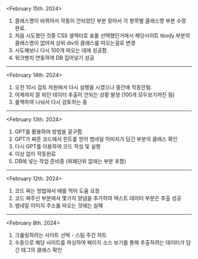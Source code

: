 <February 15th. 2024>
1. 클래스명이 바뀌어서 작동이 안되었던 부분 찾아서 각 항목별 클래스명 부분 수정 완료.
2. 처음 시도했던 것중 CSS 셀렉터로 표롤 선택했던거에서 해당사이트 tbody 부분의 클래스명이 없어져 상위 div의 클래스를 따오는걸로 변경
3. 시도해보니 다시 100개 따오는 데에 성공함.
4. 워크벤치 연동하여 DB 집어넣기 성공
----------------------------------------------------------------------------------------------

<February 14th. 2024>
1. 오전 10시 검토 차원에서 다시 실행을 시켰으나 중간에 작동안됨.
2. 어제까지 잘 되던 데이터 추출이 안되는 상황 발생 (100개 모두보기까진 됨)
3. 롤백하여 나눠서 다시 검토하는 중

-----------------------------------------------------------------------------------------------

<February 13th. 2024>
1. GPT를 활용하여 방법을 갈구함.
2. GPT가 짜준 코드에서 힌트를 얻어 썸네일 이미지가 담긴 부분의 클래스 확인
3. 다시 GPT를 이용하여 코드 작성 및 실행
4. 이상 없이 작동완료
5. DB에 넣는 작업 준비중 (화폐단위 없애는 부분 포함)
-------------------------------------------------------------------------------------------------

<February 12th. 2024>
1. 코드 짜는 방법에서 애를 먹어 도움 요청
2. 코드 짜주신 부분에서 몇가지 양념을 추가하여 텍스트 데이터 부분은 추출 성공
3. 썸네일 이미지 주소를 따오는 것에는 실패

-----------------------------------------------------------------------------------------------

<February 8th. 2024>
1. 크롤링하려는 사이트 선택 - 스팀 주간 차트
2. 수동으로 해당 사이트를 파싱하여 페이지 소스 보기를 통해 추출하려는 데이터가 담긴 태그의 클래스 확인
